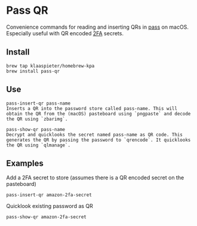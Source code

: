 # Pass QR

Convenience commands for reading and inserting QRs in [pass] on macOS. Especially useful with QR encoded [2FA] secrets.

[pass]: https://www.passwordstore.org/
[2FA]: https://www.securenvoy.com/two-factor-authentication/what-is-2fa.shtm

## Install

```
brew tap klaaspieter/homebrew-kpa
brew install pass-qr
```

## Use

```
pass-insert-qr pass-name
Inserts a QR into the password store called pass-name. This will obtain the QR from the (macOS) pasteboard using `pngpaste` and decode the QR using `zbarimg`.

pass-show-qr pass-name
Decrypt and quicklooks the secret named pass-name as QR code. This generates the QR by passing the password to `qrencode`. It quicklooks the QR using `qlmanage`.
```

## Examples

Add a 2FA secret to store (assumes there is a QR encoded secret on the pasteboard)

```
pass-insert-qr amazon-2fa-secret
```

Quicklook existing password as QR

```
pass-show-qr amazon-2fa-secret
```


